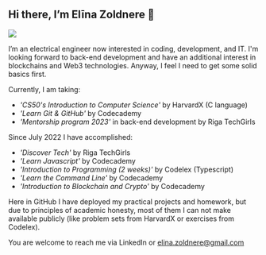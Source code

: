 ## Hi there, I’m Elīna Zoldnere 👋 ##
 <a href="https://www.linkedin.com/in/el%C4%ABna-zoldnere-348738197/">
    <img src="https://img.shields.io/badge/linkedin-%230077B5.svg?&style=for-the-badge&logo=linkedin&logoColor=white" />
 </a>

I’m an electrical engineer now interested in coding, development, and IT. I'm looking forward to back-end development and have an additional interest in blockchains and Web3 technologies. Anyway, I feel I need to get some solid basics first.

Currently, I am taking:
  - *'CS50's Introduction to Computer Science'* by HarvardX (C language)
  - *'Learn Git & GitHub'* by Codecademy
  - *'Mentorship program 2023'* in back-end development by Riga TechGirls
  
 Since July 2022 I have accomplished:
  - *'Discover Tech'* by Riga TechGirls
  - *'Learn Javascript'* by Codecademy
  - *'Introduction to Programming (2 weeks)'* by Codelex (Typescript)
  - *'Learn the Command Line'* by Codecademy
  - *'Introduction to Blockchain and Crypto'* by Codecademy
  
 Here in GitHub I have deployed my practical projects and homework, but due to principles of academic honesty, most of them I can not make available publicly (like problem sets from HarvardX or exercises from Codelex).
  
 You are welcome to reach me via LinkedIn or elina.zoldnere@gmail.com
